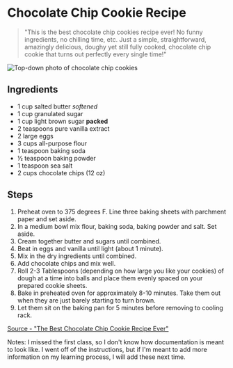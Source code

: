 # Chocolate Chip Cookie Recipe

> "This is the best chocolate chip cookies recipe ever! No funny ingredients, no chilling time, etc. Just a simple, straightforward, amazingly delicious, doughy yet still fully cooked, chocolate chip cookie that turns out perfectly every single time!"


![Top-down photo of chocolate chip cookies](https://joyfoodsunshine.com/wp-content/uploads/2018/02/best-chocolate-chip-cookies-recipe-1.jpg)

## Ingredients
- 1 cup salted butter *softened*
- 1 cup granulated sugar
- 1 cup light brown sugar **packed**
- 2 teaspoons pure vanilla extract
- 2 large eggs
- 3 cups all-purpose flour
- 1 teaspoon baking soda
- ½ teaspoon baking powder
- 1 teaspoon sea salt
- 2 cups chocolate chips (12 oz)

## Steps
1. Preheat oven to 375 degrees F. Line three baking sheets with parchment paper and set aside.
2. In a medium bowl mix flour, baking soda, baking powder and salt. Set aside.
3. Cream together butter and sugars until combined.
4. Beat in eggs and vanilla until light (about 1 minute).
5. Mix in the dry ingredients until combined.
6. Add chocolate chips and mix well.
7. Roll 2-3 Tablespoons (depending on how large you like your cookies) of dough at a time into balls and place them evenly spaced on your prepared cookie sheets.
8. Bake in preheated oven for approximately 8-10 minutes. Take them out when they are just barely starting to turn brown.
9. Let them sit on the baking pan for 5 minutes before removing to cooling rack.

[Source - "The Best Chocolate Chip Cookie Recipe Ever"](https://joyfoodsunshine.com/the-most-amazing-chocolate-chip-cookies/)

Notes: I missed the first class, so I don't know how documentation is meant to look like. I went off of the instructions, but if I'm meant to add more information on my learning process, I will add these next time.